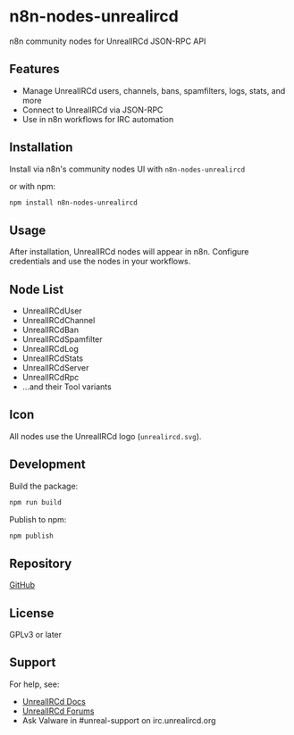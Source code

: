 # n8n-nodes-unrealircd

n8n community nodes for UnrealIRCd JSON-RPC API

## Features
- Manage UnrealIRCd users, channels, bans, spamfilters, logs, stats, and more
- Connect to UnrealIRCd via JSON-RPC
- Use in n8n workflows for IRC automation

## Installation

Install via n8n's community nodes UI with `n8n-nodes-unrealircd`

or with npm:

```bash
npm install n8n-nodes-unrealircd
```

## Usage

After installation, UnrealIRCd nodes will appear in n8n. Configure credentials and use the nodes in your workflows.

## Node List
- UnrealIRCdUser
- UnrealIRCdChannel
- UnrealIRCdBan
- UnrealIRCdSpamfilter
- UnrealIRCdLog
- UnrealIRCdStats
- UnrealIRCdServer
- UnrealIRCdRpc
- ...and their Tool variants

## Icon
All nodes use the UnrealIRCd logo (`unrealircd.svg`).

## Development

Build the package:
```bash
npm run build
```

Publish to npm:
```bash
npm publish
```

## Repository
[GitHub](https://github.com/unrealircd/n8n-nodes-unrealircd)

## License
GPLv3 or later

## Support
For help, see:

- [UnrealIRCd Docs](https://www.unrealircd.org/docs/Main_Page)
- [UnrealIRCd Forums](https://forums.unrealircd.org/)
- Ask Valware in #unreal-support on irc.unrealircd.org